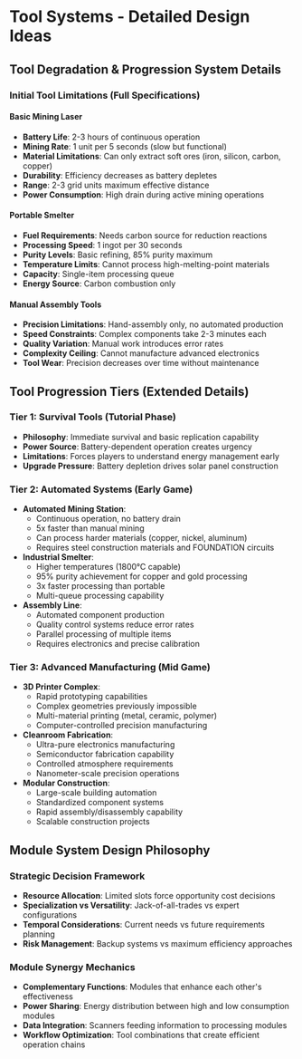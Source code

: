 # Tool Systems - Detailed Design Ideas

## Tool Degradation & Progression System Details

### Initial Tool Limitations (Full Specifications)

#### Basic Mining Laser
- **Battery Life**: 2-3 hours of continuous operation
- **Mining Rate**: 1 unit per 5 seconds (slow but functional)
- **Material Limitations**: Can only extract soft ores (iron, silicon, carbon, copper)
- **Durability**: Efficiency decreases as battery depletes
- **Range**: 2-3 grid units maximum effective distance
- **Power Consumption**: High drain during active mining operations

#### Portable Smelter
- **Fuel Requirements**: Needs carbon source for reduction reactions
- **Processing Speed**: 1 ingot per 30 seconds
- **Purity Levels**: Basic refining, 85% purity maximum
- **Temperature Limits**: Cannot process high-melting-point materials
- **Capacity**: Single-item processing queue
- **Energy Source**: Carbon combustion only

#### Manual Assembly Tools
- **Precision Limitations**: Hand-assembly only, no automated production
- **Speed Constraints**: Complex components take 2-3 minutes each
- **Quality Variation**: Manual work introduces error rates
- **Complexity Ceiling**: Cannot manufacture advanced electronics
- **Tool Wear**: Precision decreases over time without maintenance

## Tool Progression Tiers (Extended Details)

### Tier 1: Survival Tools (Tutorial Phase)
- **Philosophy**: Immediate survival and basic replication capability
- **Power Source**: Battery-dependent operation creates urgency
- **Limitations**: Forces players to understand energy management early
- **Upgrade Pressure**: Battery depletion drives solar panel construction

### Tier 2: Automated Systems (Early Game)
- **Automated Mining Station**: 
  - Continuous operation, no battery drain
  - 5x faster than manual mining
  - Can process harder materials (copper, nickel, aluminum)
  - Requires steel construction materials and FOUNDATION circuits
- **Industrial Smelter**: 
  - Higher temperatures (1800°C capable)
  - 95% purity achievement for copper and gold processing
  - 3x faster processing than portable
  - Multi-queue processing capability
- **Assembly Line**: 
  - Automated component production
  - Quality control systems reduce error rates
  - Parallel processing of multiple items
  - Requires electronics and precise calibration

### Tier 3: Advanced Manufacturing (Mid Game)
- **3D Printer Complex**: 
  - Rapid prototyping capabilities
  - Complex geometries previously impossible
  - Multi-material printing (metal, ceramic, polymer)
  - Computer-controlled precision manufacturing
- **Cleanroom Fabrication**: 
  - Ultra-pure electronics manufacturing
  - Semiconductor fabrication capability
  - Controlled atmosphere requirements
  - Nanometer-scale precision operations
- **Modular Construction**: 
  - Large-scale building automation
  - Standardized component systems
  - Rapid assembly/disassembly capability
  - Scalable construction projects

## Module System Design Philosophy

### Strategic Decision Framework
- **Resource Allocation**: Limited slots force opportunity cost decisions
- **Specialization vs Versatility**: Jack-of-all-trades vs expert configurations
- **Temporal Considerations**: Current needs vs future requirements planning
- **Risk Management**: Backup systems vs maximum efficiency approaches

### Module Synergy Mechanics
- **Complementary Functions**: Modules that enhance each other's effectiveness
- **Power Sharing**: Energy distribution between high and low consumption modules
- **Data Integration**: Scanners feeding information to processing modules
- **Workflow Optimization**: Tool combinations that create efficient operation chains
